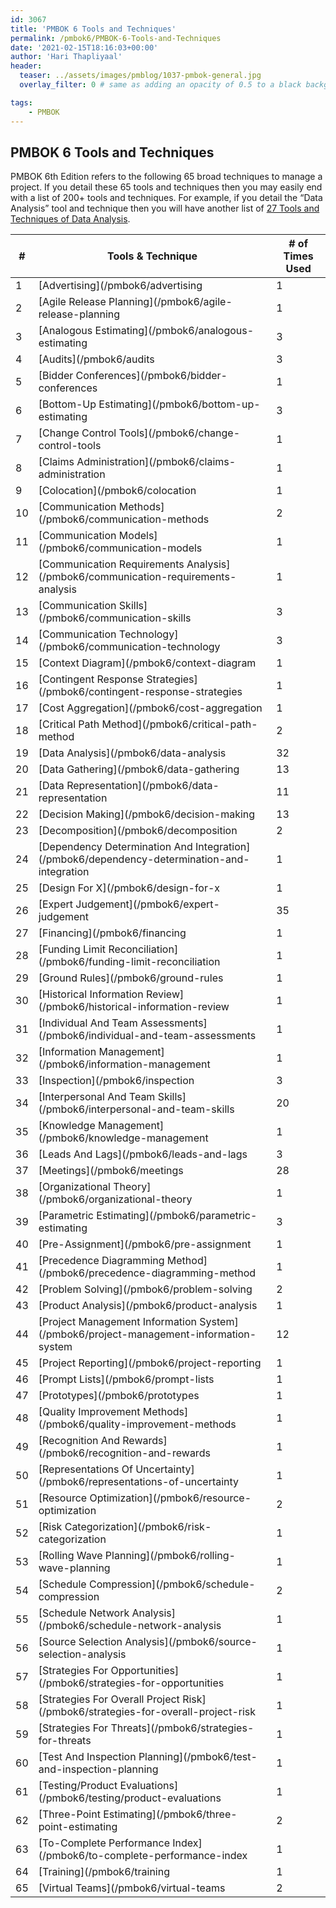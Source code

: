 ```yaml
---
id: 3067    
title: 'PMBOK 6 Tools and Techniques'
permalink: /pmbok6/PMBOK-6-Tools-and-Techniques
date: '2021-02-15T18:16:03+00:00'
author: 'Hari Thapliyaal'
header:
  teaser: ../assets/images/pmblog/1037-pmbok-general.jpg
  overlay_filter: 0 # same as adding an opacity of 0.5 to a black background

tags:
    - PMBOK
---
```


## PMBOK 6 Tools and Techniques

PMBOK 6th Edition refers to the following 65 broad techniques to manage a project. If you detail these 65 tools and techniques then you may easily end with a list of 200+ tools and techniques. For example, if you detail the “Data Analysis” tool and technique then you will have another list of [27 Tools and Techniques of Data Analysis](/pmbok6/data-analysis/).

| **\#** | **Tools &amp; Technique** | **\# of Times Used** |
|---|---|---|
| 1 | [Advertising](/pmbok6/advertising | 1|
| 2 | [Agile Release Planning](/pmbok6/agile-release-planning | 1|
| 3 | [Analogous Estimating](/pmbok6/analogous-estimating | 3|
| 4 | [Audits](/pmbok6/audits | 3|
| 5 | [Bidder Conferences](/pmbok6/bidder-conferences | 1|
| 6 | [Bottom-Up Estimating](/pmbok6/bottom-up-estimating | 3|
| 7 | [Change Control Tools](/pmbok6/change-control-tools | 1|
| 8 | [Claims Administration](/pmbok6/claims-administration | 1|
| 9 | [Colocation](/pmbok6/colocation | 1|
| 10 | [Communication Methods](/pmbok6/communication-methods | 2|
| 11 | [Communication Models](/pmbok6/communication-models | 1|
| 12 | [Communication Requirements Analysis](/pmbok6/communication-requirements-analysis | 1|
| 13 | [Communication Skills](/pmbok6/communication-skills | 3|
| 14 | [Communication Technology](/pmbok6/communication-technology | 3|
| 15 | [Context Diagram](/pmbok6/context-diagram | 1|
| 16 | [Contingent Response Strategies](/pmbok6/contingent-response-strategies | 1|
| 17 | [Cost Aggregation](/pmbok6/cost-aggregation | 1|
| 18 | [Critical Path Method](/pmbok6/critical-path-method | 2|
| 19 | [Data Analysis](/pmbok6/data-analysis | 32|
| 20 | [Data Gathering](/pmbok6/data-gathering | 13|
| 21 | [Data Representation](/pmbok6/data-representation | 11|
| 22 | [Decision Making](/pmbok6/decision-making | 13|
| 23 | [Decomposition](/pmbok6/decomposition | 2|
| 24 | [Dependency Determination And Integration](/pmbok6/dependency-determination-and-integration | 1|
| 25 | [Design For X](/pmbok6/design-for-x | 1|
| 26 | [Expert Judgement](/pmbok6/expert-judgement | 35|
| 27 | [Financing](/pmbok6/financing | 1|
| 28 | [Funding Limit Reconciliation](/pmbok6/funding-limit-reconciliation | 1|
| 29 | [Ground Rules](/pmbok6/ground-rules | 1|
| 30 | [Historical Information Review](/pmbok6/historical-information-review | 1|
| 31 | [Individual And Team Assessments](/pmbok6/individual-and-team-assessments | 1|
| 32 | [Information Management](/pmbok6/information-management | 1|
| 33 | [Inspection](/pmbok6/inspection | 3|
| 34 | [Interpersonal And Team Skills](/pmbok6/interpersonal-and-team-skills | 20|
| 35 | [Knowledge Management](/pmbok6/knowledge-management | 1|
| 36 | [Leads And Lags](/pmbok6/leads-and-lags | 3|
| 37 | [Meetings](/pmbok6/meetings | 28|
| 38 | [Organizational Theory](/pmbok6/organizational-theory | 1|
| 39 | [Parametric Estimating](/pmbok6/parametric-estimating | 3|
| 40 | [Pre-Assignment](/pmbok6/pre-assignment | 1|
| 41 | [Precedence Diagramming Method](/pmbok6/precedence-diagramming-method | 1|
| 42 | [Problem Solving](/pmbok6/problem-solving | 2|
| 43 | [Product Analysis](/pmbok6/product-analysis | 1|
| 44 | [Project Management Information System](/pmbok6/project-management-information-system | 12|
| 45 | [Project Reporting](/pmbok6/project-reporting | 1|
| 46 | [Prompt Lists](/pmbok6/prompt-lists | 1|
| 47 | [Prototypes](/pmbok6/prototypes | 1|
| 48 | [Quality Improvement Methods](/pmbok6/quality-improvement-methods | 1|
| 49 | [Recognition And Rewards](/pmbok6/recognition-and-rewards | 1|
| 50 | [Representations Of Uncertainty](/pmbok6/representations-of-uncertainty | 1|
| 51 | [Resource Optimization](/pmbok6/resource-optimization | 2|
| 52 | [Risk Categorization](/pmbok6/risk-categorization | 1|
| 53 | [Rolling Wave Planning](/pmbok6/rolling-wave-planning | 1|
| 54 | [Schedule Compression](/pmbok6/schedule-compression | 2|
| 55 | [Schedule Network Analysis](/pmbok6/schedule-network-analysis | 1|
| 56 | [Source Selection Analysis](/pmbok6/source-selection-analysis | 1|
| 57 | [Strategies For Opportunities](/pmbok6/strategies-for-opportunities | 1|
| 58 | [Strategies For Overall Project Risk](/pmbok6/strategies-for-overall-project-risk | 1|
| 59 | [Strategies For Threats](/pmbok6/strategies-for-threats | 1|
| 60 | [Test And Inspection Planning](/pmbok6/test-and-inspection-planning | 1|
| 61 | [Testing/Product Evaluations](/pmbok6/testing/product-evaluations | 1|
| 62 | [Three-Point Estimating](/pmbok6/three-point-estimating | 2|
| 63 | [To-Complete Performance Index](/pmbok6/to-complete-performance-index | 1|
| 64 | [Training](/pmbok6/training | 1|
| 65 | [Virtual Teams](/pmbok6/virtual-teams | 2|

